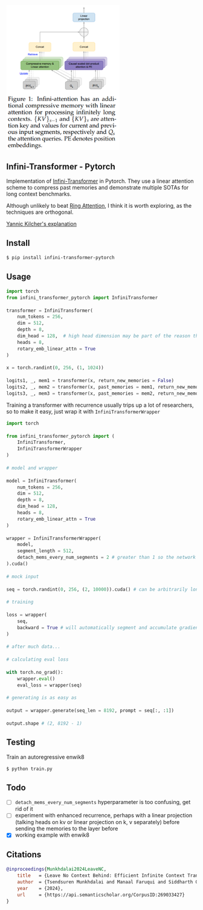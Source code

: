 <img src="./infini-attention.png" width="300px"></img>

## Infini-Transformer - Pytorch

Implementation of <a href="https://arxiv.org/abs/2404.07143">Infini-Transformer</a> in Pytorch. They use a linear attention scheme to compress past memories and demonstrate multiple SOTAs for long context benchmarks.

Although unlikely to beat <a href="https://github.com/lucidrains/ring-attention-pytorch">Ring Attention</a>, I think it is worth exploring, as the techniques are orthogonal.

<a href="https://www.youtube.com/watch?v=r_UBBfTPcF0">Yannic Kilcher's explanation</a>

## Install

```bash
$ pip install infini-transformer-pytorch
```

## Usage

```python
import torch
from infini_transformer_pytorch import InfiniTransformer

transformer = InfiniTransformer(
    num_tokens = 256,
    dim = 512,
    depth = 8,
    dim_head = 128,  # high head dimension may be part of the reason they got good results (kv has high capacity)
    heads = 8,
    rotary_emb_linear_attn = True
)

x = torch.randint(0, 256, (1, 1024))

logits1, _, mem1 = transformer(x, return_new_memories = False)
logits2, _, mem2 = transformer(x, past_memories = mem1, return_new_memories = False)
logits3, _, mem3 = transformer(x, past_memories = mem2, return_new_memories = True)

```

Training a transformer with recurrence usually trips up a lot of researchers, so to make it easy, just wrap it with `InfiniTransformerWrapper`

```python
import torch

from infini_transformer_pytorch import (
    InfiniTransformer,
    InfiniTransformerWrapper
)

# model and wrapper

model = InfiniTransformer(
    num_tokens = 256,
    dim = 512,
    depth = 8,
    dim_head = 128,
    heads = 8,
    rotary_emb_linear_attn = True
)

wrapper = InfiniTransformerWrapper(
    model,
    segment_length = 512,
    detach_mems_every_num_segments = 2 # greater than 1 so the network can learn how to 'write' to the fast weight memories
).cuda()

# mock input

seq = torch.randint(0, 256, (2, 10000)).cuda() # can be arbitrarily long sequence

# training

loss = wrapper(
    seq,
    backward = True # will automatically segment and accumulate gradients when it detaches the memories
)

# after much data...

# calculating eval loss

with torch.no_grad():
    wrapper.eval()
    eval_loss = wrapper(seq)

# generating is as easy as

output = wrapper.generate(seq_len = 8192, prompt = seq[:, :1])

output.shape # (2, 8192 - 1)
```

## Testing

Train an autoregressive enwik8

```bash
$ python train.py
```

## Todo

- [ ] `detach_mems_every_num_segments` hyperparameter is too confusing, get rid of it
- [ ] experiment with enhanced recurrence, perhaps with a linear projection (talking heads on kv or linear projection on k, v separately) before sending the memories to the layer before
- [x] working example with enwik8

## Citations

```bibtex
@inproceedings{Munkhdalai2024LeaveNC,
    title   = {Leave No Context Behind: Efficient Infinite Context Transformers with Infini-attention},
    author  = {Tsendsuren Munkhdalai and Manaal Faruqui and Siddharth Gopal},
    year    = {2024},
    url     = {https://api.semanticscholar.org/CorpusID:269033427}
}
```
